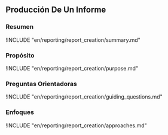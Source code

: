 ## Producción De Un Informe

### Resumen

!INCLUDE "en/reporting/report_creation/summary.md"

### Propósito

!INCLUDE "en/reporting/report_creation/purpose.md"

### Preguntas Orientadoras

!INCLUDE "en/reporting/report_creation/guiding_questions.md"

### Enfoques

!INCLUDE "en/reporting/report_creation/approaches.md"

